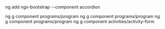 ng add ngx-bootstrap  --component accordion

ng g component programs/program
ng g component programs/program
ng g component programs/program
ng g component activities/activity-form
